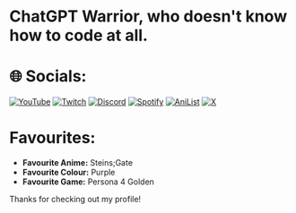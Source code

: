 # ChatGPT Warrior, who doesn't know how to code at all.


# 🌐 Socials:
[![YouTube](https://img.shields.io/badge/YouTube-FF0000?style=for-the-badge&logo=youtube&logoColor=white)](https://www.youtube.com/millx)
[![Twitch](https://img.shields.io/badge/Twitch-9146FF?style=for-the-badge&logo=twitch&logoColor=white)](https://www.twitch.tv/gdmillx)
[![Discord](https://img.shields.io/badge/Discord-7289DA?style=for-the-badge&logo=discord&logoColor=white)](https://discord.com/users/720022112466894970)
[![Spotify](https://img.shields.io/badge/Spotify-1DB954?style=for-the-badge&logo=spotify&logoColor=white)](https://open.spotify.com/user/yourusername)
[![AniList](https://img.shields.io/badge/AniList-02A9FF?style=for-the-badge&logo=anilist&logoColor=white)](https://anilist.co/user/millx)
[![X](https://img.shields.io/badge/X-1DA1F2?style=for-the-badge&logo=x&logoColor=white)](https://x.com/millxismillx)

# Favourites:
- **Favourite Anime:** Steins;Gate
- **Favourite Colour:** Purple
- **Favourite Game:** Persona 4 Golden


Thanks for checking out my profile!
